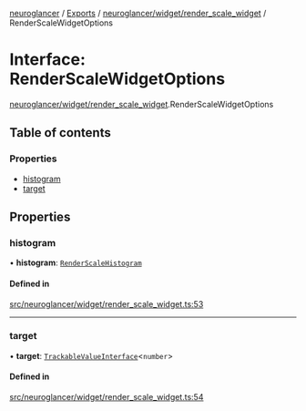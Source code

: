 [neuroglancer](../README.md) / [Exports](../modules.md) / [neuroglancer/widget/render\_scale\_widget](../modules/neuroglancer_widget_render_scale_widget.md) / RenderScaleWidgetOptions

# Interface: RenderScaleWidgetOptions

[neuroglancer/widget/render_scale_widget](../modules/neuroglancer_widget_render_scale_widget.md).RenderScaleWidgetOptions

## Table of contents

### Properties

- [histogram](neuroglancer_widget_render_scale_widget.RenderScaleWidgetOptions.md#histogram)
- [target](neuroglancer_widget_render_scale_widget.RenderScaleWidgetOptions.md#target)

## Properties

### histogram

• **histogram**: [`RenderScaleHistogram`](../classes/neuroglancer_render_scale_statistics.RenderScaleHistogram.md)

#### Defined in

[src/neuroglancer/widget/render_scale_widget.ts:53](https://github.com/ActiveBrainAtlas2/neuroglancer/blob/034b457d/src/neuroglancer/widget/render_scale_widget.ts#L53)

___

### target

• **target**: [`TrackableValueInterface`](neuroglancer_trackable_value.TrackableValueInterface.md)<`number`\>

#### Defined in

[src/neuroglancer/widget/render_scale_widget.ts:54](https://github.com/ActiveBrainAtlas2/neuroglancer/blob/034b457d/src/neuroglancer/widget/render_scale_widget.ts#L54)
